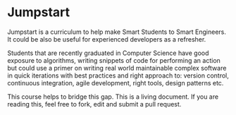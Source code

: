 Jumpstart
=======================

Jumpstart is a curriculum to help make Smart Students to Smart Engineers. It could be also be useful for experienced developers as a refresher.

Students that are recently graduated in Computer Science have good exposure to algorithms, writing snippets of code for performing an action but could use a primer on writing real world maintainable complex software in quick iterations with best practices and right approach to: version control, continuous integration, agile development, right tools, design patterns etc.

This course helps to bridge this gap. This is a living document. If you are reading this, feel free to fork, edit and submit a pull request.